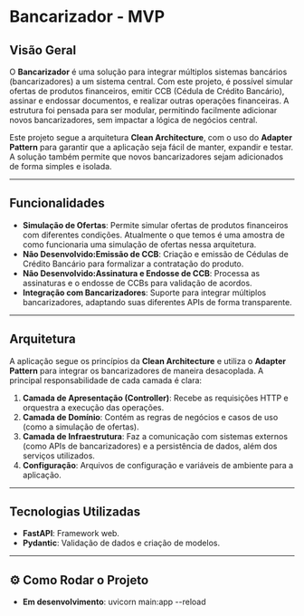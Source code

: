 # Bancarizador - MVP

## Visão Geral

O **Bancarizador** é uma solução para integrar múltiplos sistemas bancários (bancarizadores) a um sistema central. Com este projeto, é possível simular ofertas de produtos financeiros, emitir CCB (Cédula de Crédito Bancário), assinar e endossar documentos, e realizar outras operações financeiras. A estrutura foi pensada para ser modular, permitindo facilmente adicionar novos bancarizadores, sem impactar a lógica de negócios central.

Este projeto segue a arquitetura **Clean Architecture**, com o uso do **Adapter Pattern** para garantir que a aplicação seja fácil de manter, expandir e testar. A solução também permite que novos bancarizadores sejam adicionados de forma simples e isolada.

---

## Funcionalidades

- **Simulação de Ofertas**: Permite simular ofertas de produtos financeiros com diferentes condições. Atualmente o que temos é uma amostra de como funcionaria uma simulação de ofertas nessa arquitetura.
- **Não Desenvolvido:Emissão de CCB**: Criação e emissão de Cédulas de Crédito Bancário para formalizar a contratação do produto.
- **Não Desenvolvido:Assinatura e Endosse de CCB**: Processa as assinaturas e o endosse de CCBs para validação de acordos.
- **Integração com Bancarizadores**: Suporte para integrar múltiplos bancarizadores, adaptando suas diferentes APIs de forma transparente.

---

## Arquitetura

A aplicação segue os princípios da **Clean Architecture** e utiliza o **Adapter Pattern** para integrar os bancarizadores de maneira desacoplada. A principal responsabilidade de cada camada é clara:

1. **Camada de Apresentação (Controller)**: Recebe as requisições HTTP e orquestra a execução das operações.
2. **Camada de Domínio**: Contém as regras de negócios e casos de uso (como a simulação de ofertas).
3. **Camada de Infraestrutura**: Faz a comunicação com sistemas externos (como APIs de bancarizadores) e a persistência de dados, além dos serviços utilizados.
4. **Configuração**: Arquivos de configuração e variáveis de ambiente para a aplicação.

---

## Tecnologias Utilizadas

- **FastAPI**: Framework web.
- **Pydantic**: Validação de dados e criação de modelos.

---

## ⚙️ Como Rodar o Projeto

- **Em desenvolvimento**: uvicorn main:app --reload
